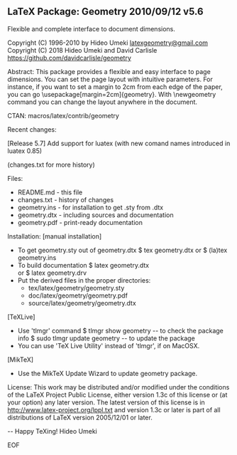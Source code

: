 LaTeX Package: Geometry 2010/09/12 v5.6
----------------------------------------
Flexible and complete interface to document dimensions.

Copyright (C) 1996-2010
by Hideo Umeki <latexgeometry@gmail.com>
Copyright (C) 2018
Hideo Umeki and David Carlisle https://github.com/davidcarlisle/geometry

Abstract:
  This package provides a flexible and easy interface to page dimensions.
  You can set the page layout with intuitive parameters. For instance,
  if you want to set a margin to 2cm from each edge of the paper,
  you can go \usepackage[margin=2cm]{geometry}. With \newgeometry command
  you can change the layout anywhere in the document.

CTAN: macros/latex/contrib/geometry

Recent changes:

[Release 5.7]
Add support for luatex (with new comand names introduced in luatex 0.85)

(changes.txt for more history)

Files:
  * README.md         -  this file
  * changes.txt    -  history of changes
  * geometry.ins   -  for installation to get .sty from .dtx
  * geometry.dtx   -  including sources and documentation
  * geometry.pdf   -  print-ready documentation

Installation: 
[manual installation]
  * To get geometry.sty out of geometry.dtx
        $ tex geometry.dtx 
    or  $ (la)tex geometry.ins
  * To build documentation
        $ latex geometry.dtx  
    or  $ latex geometry.drv
  * Put the derived files in the proper directories:
      -  tex/latex/geometry/geometry.sty
      -  doc/latex/geometry/geometry.pdf
      -  source/latex/geometry/geometry.dtx

[TeXLive]
  * Use 'tlmgr' command
        $ tlmgr show geometry          -- to check the package info
        $ sudo tlmgr update geometry   -- to update the package
  * You can use 'TeX Live Utility' instead of 'tlmgr', if on MacOSX.

[MikTeX]
  * Use the MikTeX Update Wizard to update geometry package.

License:
  This work may be distributed and/or modified under the conditions
  of the LaTeX Project Public License, either version 1.3c of this
  license or (at your option) any later version. The latest version
  of this license is in http://www.latex-project.org/lppl.txt
  and version 1.3c or later is part of all distributions of LaTeX
  version 2005/12/01 or later.

--
Happy TeXing!
Hideo Umeki
 
EOF